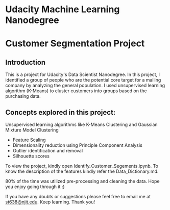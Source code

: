 # Udacity Machine Learning Nanodegree 
# Customer Segmentation Project

## Introduction

This is a project for Udacity's Data Scientist Nanodegree. In this project, I identified a group of people who are the potential core target for a mailing company by analyzing the general population. 
 I used unsupervised learning algorithm (K-Means) to cluster customers into groups based on the purchasing data.

## Concepts explored in this project:

Unsupervised learning algorithms like K-Means Clustering and Gaussian Mixture Model Clustering
- Feature Scaling
- Dimensionality reduction using Principle Component Analysis
- Outlier identification and removal
- Silhouette scores

To view the project, kindly open Identify_Customer_Segements.ipynb. 
To know the description of the features kindly refer the Data_Dictionary.md.

80% of the time was utilized pre-processing and cleaning the data. Hope you enjoy going through it :)

If you have any doubts or suggestions please feel free to email me at st638@njit.edu. Keep learning. Thank you!
